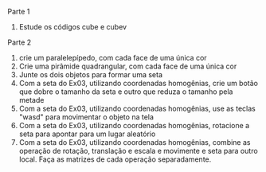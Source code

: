Parte 1
1) Estude os códigos cube e cubev

Parte 2
1) crie um paralelepípedo, com cada face de uma única cor
2) Crie uma pirâmide quadrangular, com cada face de uma única cor
3) Junte os dois objetos para formar uma seta
4) Com a seta do Ex03, utilizando coordenadas homogênias, crie um botão que dobre o tamanho da seta e outro que reduza o tamanho pela metade
4) Com a seta do Ex03, utilizando coordenadas homogênias, use as teclas "wasd" para movimentar o objeto na tela 
5) Com a seta do Ex03, utilizando coordenadas homogênias, rotacione a seta para apontar para um lugar aleatório
6) Com a seta do Ex03, utilizando coordenadas homogênias, combine as operação de rotação, translação e escala e movimente e seta para outro local. Faça as matrizes de cada operação separadamente.
